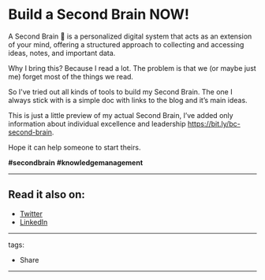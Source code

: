 # Build a Second Brain NOW!

A Second Brain 🧠 is a personalized digital system that acts as an extension of your mind, offering a structured approach to collecting and accessing ideas, notes, and important data.

Why I bring this? Because I read a lot. The problem is that we (or maybe just me) forget most of the things we read.

So I've tried out all kinds of tools to build my Second Brain. The one I always stick with is a simple doc with links to the blog and it’s main ideas.

This is just a little preview of my actual Second Brain, I’ve added only information about individual excellence and leadership https://bit.ly/bc-second-brain.

Hope it can help someone to start theirs.

**\#secondbrain** **\#knowledgemanagement**

---

## Read it also on:

- [Twitter](https://twitter.com/bruncanepa/status/1732873359996727784)
- [LinkedIn](https://www.linkedin.com/posts/bruno-canepa_second-knowledgemanagement-activity-7138638607656931328-rEM5)

---

tags:

- Share

---
